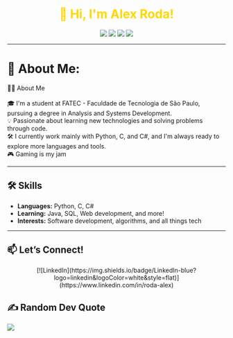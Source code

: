 <!-- Profile README for RodaAlex -->

<h1 align="center" style="color:gold;">👋 Hi, I'm <span style="color:gold;">Alex Roda</span>!</h1>
<p align="center">
  <img src="https://img.shields.io/badge/FATEC-São%20Paulo-yellow?style=for-the-badge">
  <img src="https://img.shields.io/badge/Python-3776AB?logo=python&logoColor=yellow&style=for-the-badge">
  <img src="https://img.shields.io/badge/C-00599C?logo=c&logoColor=yellow&style=for-the-badge">
  <img src="https://img.shields.io/badge/C%23-239120?logo=c-sharp&logoColor=yellow&style=for-the-badge">
</p>

---

# 💫 About Me:
🧑‍💻 About Me<br><br>🎓 I'm a student at FATEC - Faculdade de Tecnologia de São Paulo, pursuing a degree in Analysis and Systems Development.<br>💡 Passionate about learning new technologies and solving problems through code.<br>🛠️ I currently work mainly with Python, C, and C#, and I'm always ready to explore more languages and tools.<br>🎮 Gaming is my jam


---

## 🛠️ Skills

- **Languages:** Python, C, C#
- **Learning:** Java, SQL, Web development, and more!
- **Interests:** Software development, algorithms, and all things tech

---

## 📫 Let’s Connect!
<p align="center">
[![LinkedIn](https://img.shields.io/badge/LinkedIn-blue?logo=linkedin&logoColor=white&style=flat)](https://www.linkedin.com/in/roda-alex)
</p>

## ✍️ Random Dev Quote
![](https://quotes-github-readme.vercel.app/api?type=horizontal&theme=radical)


